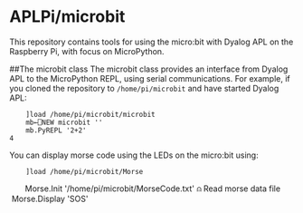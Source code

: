 # APLPi/microbit
This repository contains tools for using the micro:bit with Dyalog APL
on the Raspberry Pi, with focus on MicroPython.

##The microbit class
The microbit class provides an interface from Dyalog APL to the MicroPython
REPL, using serial communications. For example, if you cloned the
repository to `/home/pi/microbit` and have started Dyalog APL:

        ]load /home/pi/microbit/microbit    
        mb←⎕NEW microbit ''
        mb.PyREPL '2+2'
    4

You can display morse code using the LEDs on the micro:bit using:

        ]load /home/pi/microbit/Morse
        Morse.Init '/home/pi/microbit/MorseCode.txt' ⍝ Read morse data file
        Morse.Display 'SOS'
